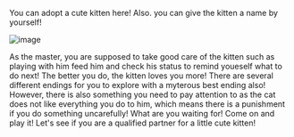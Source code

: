 You can adopt a cute kitten here! Also. you can give the kitten a name by yourself!

![image](https://github.com/user-attachments/assets/e6fa7450-9a17-47ce-a63b-d38ccacec5ba)



As the master, you are supposed to take good care of the kitten such as playing with him feed him and check his status to remind youeself what to do next!
The better you do, the kitten loves you more!
There are several different endings for you to explore with a myterous best ending also!
However, there is also something you need to pay attention to as the cat does not like everything you do to him, which means there is a punishment if you do something uncarefully!
What are you waiting for! Come on and play it! Let's see if you are a qualified partner for a little cute kitten!

